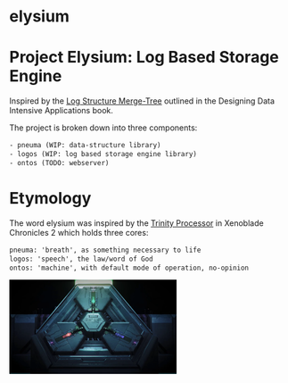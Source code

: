 # elysium

# Project Elysium: Log Based Storage Engine

Inspired by the [Log Structure Merge-Tree](https://github.com/keyvanakbary/learning-notes/blob/master/books/designing-data-intensive-applications.md#storage-and-retrieval) outlined in the Designing Data Intensive Applications book.

The project is broken down into three components:
```
- pneuma (WIP: data-structure library)
- logos (WIP: log based storage engine library)
- ontos (TODO: webserver)
```

# Etymology
The word elysium was inspired by the [Trinity Processor](https://xenoblade.fandom.com/wiki/Trinity_Processor) in Xenoblade Chronicles 2 which holds three cores:
```
pneuma: 'breath', as something necessary to life
logos: 'speech', the law/word of God 
ontos: 'machine', with default mode of operation, no-opinion 
```
<img src="docs/images/TrinityProcessor.webp" width=300)>